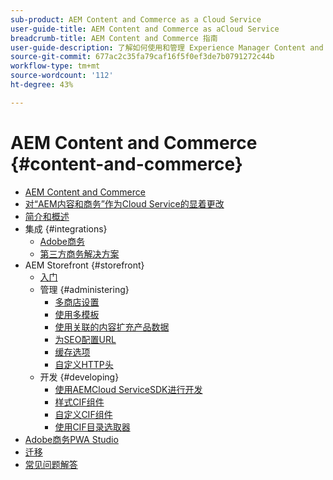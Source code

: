 ```yaml
---
sub-product: AEM Content and Commerce as a Cloud Service
user-guide-title: AEM Content and Commerce as aCloud Service
breadcrumb-title: AEM Content and Commerce 指南
user-guide-description: 了解如何使用和管理 Experience Manager Content and Commerce as a Cloud Service。
source-git-commit: 677ac2c35fa79caf16f5f0ef3de7b0791272c44b
workflow-type: tm+mt
source-wordcount: '112'
ht-degree: 43%

---
```



# AEM Content and Commerce {#content-and-commerce}

+ [AEM Content and Commerce](/help/commerce-cloud/home.md)
+ [对“AEM内容和商务”作为Cloud Service的显着更改](changes.md)
+ [简介和概述](introduction.md)
+ 集成 {#integrations}
   + [Adobe商务](integrating/magento.md)
   + [第三方商务解决方案](integrating/third-party.md)
+ AEM Storefront {#storefront}
   + [入门](getting-started.md)
   + 管理 {#administering}
      + [多商店设置](configuring/multi-store-setup.md)
      + [使用多模板](configuring/multi-template-usage.md)
      + [使用关联的内容扩充产品数据](configuring/enrich-product-associated-content.md)
      + [为SEO配置URL](configuring/advanced-url-configuration.md)
      + [缓存选项](configuring/caching.md)
      + [自定义HTTP头](/help/commerce-cloud/configuring/custom-http-headers.md)
   + 开发 {#developing}
      + [使用AEMCloud ServiceSDK进行开发](develop.md)
      + [样式CIF组件](customizing/style-cif-component.md)
      + [自定义CIF组件](customizing/customize-cif-components.md)
      + [使用CIF目录选取器](customizing/use-cif-pickers.md)
+ [Adobe商务PWA Studio](/help/commerce-cloud/pwa-studio/getting-started.md)
+ [迁移](migration.md)
+ [常见问题解答](faq.md)
